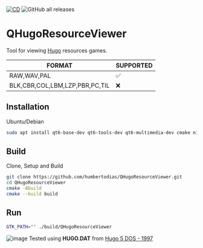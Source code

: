 [![CD](https://github.com/humbertodias/QHugoResourceViewer/actions/workflows/cd.yml/badge.svg)](https://github.com/humbertodias/QHugoResourceViewer/actions/workflows/cd.yml)
![GitHub all releases](https://img.shields.io/github/downloads/humbertodias/QHugoResourceViewer/total)


# QHugoResourceViewer

Tool for viewing [Hugo](https://en.wikipedia.org/wiki/List_of_Hugo_video_games) resources games.

| FORMAT | SUPPORTED |
|--------|-----------|
| RAW,WAV,PAL    | ✅        |
| BLK,CBR,COL,LBM,LZP,PBR,PC,TIL    | ❌        |


## Installation

Ubuntu/Debian

```bash
sudo apt install qt6-base-dev qt6-tools-dev qt6-multimedia-dev cmake ninja-build
```

## Build
Clone, Setup and Build
```bash
git clone https://github.com/humbertodias/QHugoResourceViewer.git
cd QHugoResourceViewer
cmake -Bbuild
cmake --build build
```
## Run

```bash
GTK_PATH="" ./build/QHugoResourceViewer
```

![image](https://github.com/user-attachments/assets/82119de7-8e6d-40a1-bcf9-079984ee071c)
Tested using **HUGO.DAT** from [Hugo 5 DOS - 1997](https://www.myabandonware.com/game/hugo-5-tqc)
